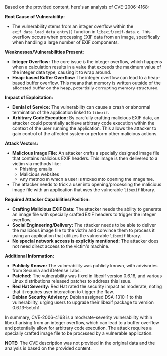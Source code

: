 Based on the provided content, here's an analysis of CVE-2006-4168:

**Root Cause of Vulnerability:**

*   The vulnerability stems from an integer overflow within the `exif_data_load_data_entry()` function in `libexif/exif-data.c`. This overflow occurs when processing EXIF data from an image, specifically when handling a large number of EXIF components.

**Weaknesses/Vulnerabilities Present:**

*   **Integer Overflow:** The core issue is the integer overflow, which happens when a calculation results in a value that exceeds the maximum value of the integer data type, causing it to wrap around.
*   **Heap-based Buffer Overflow:** The integer overflow can lead to a heap-based buffer overflow. This means that memory is written outside of the allocated buffer on the heap, potentially corrupting memory structures.

**Impact of Exploitation:**

*   **Denial of Service:** The vulnerability can cause a crash or abnormal termination of the application linked to `libexif`.
*   **Arbitrary Code Execution:** By carefully crafting malicious EXIF data, an attacker could potentially achieve arbitrary code execution within the context of the user running the application. This allows the attacker to gain control of the affected system or perform other malicious actions.

**Attack Vectors:**

*   **Malicious Image File:** An attacker crafts a specially designed image file that contains malicious EXIF headers. This image is then delivered to a victim via methods like:
    *   Phishing emails
    *   Malicious websites
    *   Any method in which a user is tricked into opening the image file.
*   The attacker needs to trick a user into opening/processing the malicious image file with an application that uses the vulnerable `libexif` library.

**Required Attacker Capabilities/Position:**

*   **Crafting Malicious EXIF Data:** The attacker needs the ability to generate an image file with specially crafted EXIF headers to trigger the integer overflow.
*   **Social Engineering/Delivery:** The attacker needs to be able to deliver the malicious image file to the victim and convince them to process it using an application that utilizes the vulnerable `libexif` library.
*   **No special network access is explicitly mentioned:** The attacker does not need direct access to the victim's machine.

**Additional Information:**

*   **Publicly Known:** The vulnerability was publicly known, with advisories from Secunia and iDefense Labs.
*   **Patched:**  The vulnerability was fixed in libexif version 0.6.16, and various Linux distributions released patches to address this issue.
*   **Red Hat Severity:** Red Hat rated the security impact as moderate, noting that it requires user interaction to trigger the flaw.
*   **Debian Security Advisory:** Debian assigned DSA-1310-1 to this vulnerability, urging users to upgrade their libexif package to version 0.6.13-5etch1.

In summary, CVE-2006-4168 is a moderate-severity vulnerability within libexif arising from an integer overflow, which can lead to a buffer overflow and potentially allow for arbitrary code execution. The attack requires a specially crafted image file to be processed by a vulnerable application.

**NOTE:** The CVE description was not provided in the original data and the analysis is based on the provided content.